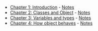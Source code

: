 - [Chapter 1: Introduction](./01%20Introduction/) - [Notes](./01%20Introduction/notes.md)
- [Chapter 2: Classes and Object](./02%20Classes%20and%20Object/) - [Notes](./02%20Classes%20and%20Object/notes.md)
- [Chapter 3: Variables and types](./02%20Classes%20and%20Object/) - [Notes](./02%20Classes%20and%20Object/notes.md)
- [Chapter 4: How object behaves](./02%20Classes%20and%20Object/) - [Notes](./02%20Classes%20and%20Object/notes.md)
